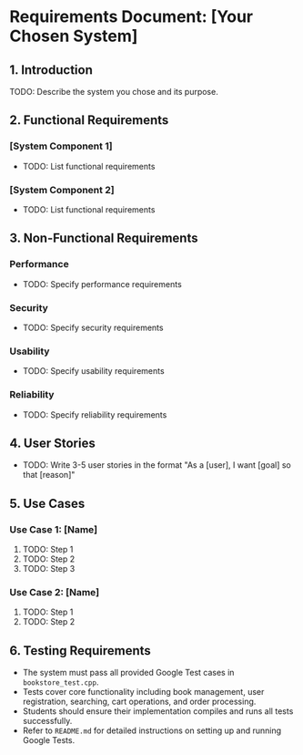 # Requirements Document: [Your Chosen System]

## 1. Introduction
TODO: Describe the system you chose and its purpose.

## 2. Functional Requirements

### [System Component 1]
- TODO: List functional requirements

### [System Component 2]
- TODO: List functional requirements

## 3. Non-Functional Requirements

### Performance
- TODO: Specify performance requirements

### Security
- TODO: Specify security requirements

### Usability
- TODO: Specify usability requirements

### Reliability
- TODO: Specify reliability requirements

## 4. User Stories
- TODO: Write 3-5 user stories in the format "As a [user], I want [goal] so that [reason]"

## 5. Use Cases

### Use Case 1: [Name]
1. TODO: Step 1
2. TODO: Step 2
3. TODO: Step 3

### Use Case 2: [Name]
1. TODO: Step 1
2. TODO: Step 2

## 6. Testing Requirements
- The system must pass all provided Google Test cases in `bookstore_test.cpp`.
- Tests cover core functionality including book management, user registration, searching, cart operations, and order processing.
- Students should ensure their implementation compiles and runs all tests successfully.
- Refer to `README.md` for detailed instructions on setting up and running Google Tests.
